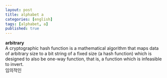 ```yaml
---
layout: post
title: alphabet a
categories: [english]
tags: [alphabet, a]
published: true
---
```


**arbitrary**  
A cryptographic hash function is a mathematical algorithm that maps data of arbitrary size to a bit string of a fixed size (a hash function) which is designed to also be one-way function, that is, a function which is infeasible to invert.  
임의적인

